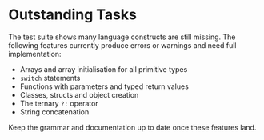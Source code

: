 # Outstanding Tasks

The test suite shows many language constructs are still missing. The following features currently produce errors or warnings and need full implementation:

- Arrays and array initialisation for all primitive types
- `switch` statements
- Functions with parameters and typed return values
- Classes, structs and object creation
- The ternary `?:` operator
- String concatenation

Keep the grammar and documentation up to date once these features land.

